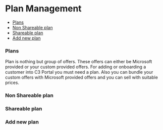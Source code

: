 
# Plan Management  
<!-- TOC -->

* [Plans](/docs/Plan-Management.md#plans)  
* [Non Shareable plan](/docs/Plan-Management.md#non-shareable-plan)  
* [Shareable plan](/docs/Plan-Management.md#shareable-plan)  
* [Add new plan](/docs/Plan-Management.md#add-new-plan)  
<!-- TOC -->  
### Plans  
Plan is nothing but group of offers. These offers can either be Microsoft provided or your custom provided offers. For adding or onboarding a customer into C3 Portal you must need a plan. Also you can bundle your custom offers with Microsoft provided offers and you can sell with suitable prices.  

### Non Shareable plan  

### Shareable plan  

### Add new plan  
